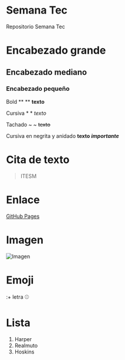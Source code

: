 # Semana Tec
Repositorio Semana Tec

# Encabezado grande
## Encabezado mediano
### Encabezado pequeño

Bold ** ** **texto**

Cursiva * * *texto*

Tachado ~ ~ ~~texto~~

Cursiva en negrita y anidado **texto _importante_**

# Cita de texto
> ITESM

# Enlace
[GitHub Pages](https://pages.github.com/)

# Imagen
![Imagen](https://img.mlbstatic.com/mlb-images/image/private/t_16x9/t_w2208/mlb/kqpmsiks5sfn6fojbdrh.png)

# Emoji
:+ letra
⚾

# Lista
1. Harper
2. Realmuto
3. Hoskins

